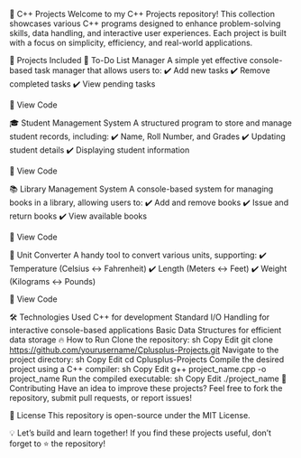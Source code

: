 🚀 C++ Projects
Welcome to my C++ Projects repository! This collection showcases various C++ programs designed to enhance problem-solving skills, data handling, and interactive user experiences. Each project is built with a focus on simplicity, efficiency, and real-world applications.

📌 Projects Included
📝 To-Do List Manager
A simple yet effective console-based task manager that allows users to:
✔️ Add new tasks
✔️ Remove completed tasks
✔️ View pending tasks

🔗 View Code

🎓 Student Management System
A structured program to store and manage student records, including:
✔️ Name, Roll Number, and Grades
✔️ Updating student details
✔️ Displaying student information

🔗 View Code

📚 Library Management System
A console-based system for managing books in a library, allowing users to:
✔️ Add and remove books
✔️ Issue and return books
✔️ View available books

🔗 View Code

📏 Unit Converter
A handy tool to convert various units, supporting:
✔️ Temperature (Celsius ↔ Fahrenheit)
✔️ Length (Meters ↔ Feet)
✔️ Weight (Kilograms ↔ Pounds)

🔗 View Code

🛠 Technologies Used
C++ for development
Standard I/O Handling for interactive console-based applications
Basic Data Structures for efficient data storage
🔥 How to Run
Clone the repository:
sh
Copy
Edit
git clone https://github.com/yourusername/Cplusplus-Projects.git
Navigate to the project directory:
sh
Copy
Edit
cd Cplusplus-Projects
Compile the desired project using a C++ compiler:
sh
Copy
Edit
g++ project_name.cpp -o project_name
Run the compiled executable:
sh
Copy
Edit
./project_name
🤝 Contributing
Have an idea to improve these projects? Feel free to fork the repository, submit pull requests, or report issues!

📜 License
This repository is open-source under the MIT License.

💡 Let’s build and learn together! If you find these projects useful, don’t forget to ⭐ the repository!
